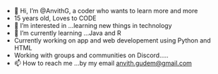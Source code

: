 - 👋 Hi, I’m @AnvithG, a coder who wants to learn more and more
- 15 years old, Loves to CODE
- 👀 I’m interested in ...learning new things in technology
- 🌱 I’m currently learning ...Java and R
- Currently working on app and web developement using Python and HTML
- Working with groups and communities on Discord.....
- 📫 How to reach me ...by my email anvith.gudem@gmail.com

<!---
AnvithG/AnvithG is a ✨ special ✨ repository because its `README.md` (this file) appears on your GitHub profile.
You can click the Preview link to take a look at your changes.
--->
